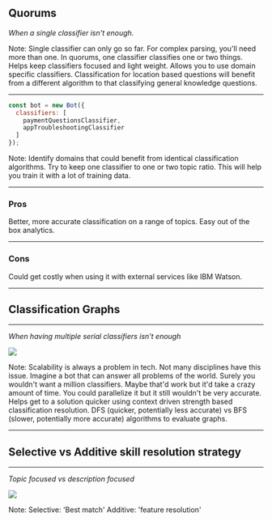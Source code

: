 ##  Quorums

*When a single classifier isn't enough.*

Note:
Single classifier can only go so far. For complex parsing, you'll need more than one.
In quorums, one classifier classifies one or two things.
Helps keep classifiers focused and light weight.
Allows you to use domain specific classifiers. Classification for location based questions will benefit from a different algorithm to that classifying general knowledge questions.

---

```javascript
const bot = new Bot({
  classifiers: [
    paymentQuestionsClassifier,
    appTroubleshootingClassifier
  ]
});
```

Note:
Identify domains that could benefit from identical classification algorithms.
Try to keep one classifier to one or two topic ratio. This will help you train it with a lot of training data.

---

### Pros

Better, more accurate classification on a range of topics.
Easy out of the box analytics.

---

### Cons

Could get costly when using it with external services like IBM Watson.

---

## Classification Graphs

---

*When having multiple serial classifiers isn't enough*

<img src="/resources/classification-graph.png" style="background: none; border: none; box-shadow: none;"/>

Note:
Scalability is always a problem in tech. Not many disciplines have this issue.
Imagine a bot that can answer all problems of the world. Surely you wouldn't want a million classifiers.
Maybe that'd work but it'd take a crazy amount of time. You could parallelize it but it still wouldn't be very accurate.
Helps get to a solution quicker using context driven strength based classification resolution.
DFS (quicker, potentially less accurate) vs BFS (slower, potentially more accurate) algorithms to evaluate graphs.

---

## Selective vs Additive skill resolution strategy

---

*Topic focused vs description focused*

<img src="/resources/additive-classification.png" style="background: none; border: none; box-shadow: none;"/>

Note:
Selective: 'Best match'
Additive: 'feature resolution'

